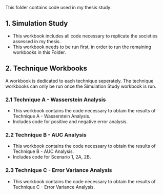 This folder contains code used in my thesis study:

## 1. Simulation Study
* This workbook includes all code necessary to replicate the societies assessed in my thesis.
* This workbook needs to be run first, in order to run the remaining workbooks in this Folder.

## 2. Technique Workbooks
A workbook is dedicated to each technique seperately. The technique workbooks can only be run once the Simulation Study workbook is run.

### 2.1 Technique A - Wasserstein Analysis
* This workbook contains the code necessary to obtain the results of Technique A - Wasserstein Analysis.
* Includes code for positive and negative error analysis. 

### 2.2 Technique B - AUC Analysis
* This workbook contains the code necessary to obtain the results of Technique B - AUC Analysis.
* Includes code for Scenario 1, 2A, 2B.

### 2.3 Technique C - Error Variance Analysis
* This workbook contains the code necessary to obtain the results of Technique C - Error Variance Analysis.
